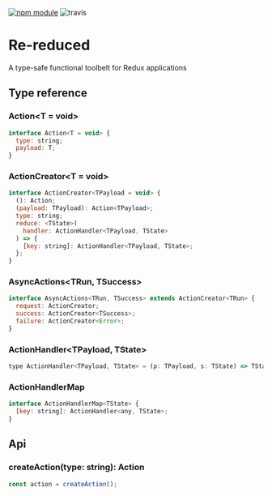 [![npm module](https://badge.fury.io/js/re-reduced.svg)](https://www.npmjs.org/package/re-reduced)
![travis](https://travis-ci.org/alanrsoares/re-reduced.svg?branch=master)

# Re-reduced

A type-safe functional toolbelt for Redux applications

## Type reference

### Action<T = void>

```js
interface Action<T = void> {
  type: string;
  payload: T;
}
```

### ActionCreator<T = void>

```js
interface ActionCreator<TPayload = void> {
  (): Action;
  (payload: TPayload): Action<TPayload>;
  type: string;
  reduce: <TState>(
    handler: ActionHandler<TPayload, TState>
  ) => {
    [key: string]: ActionHandler<TPayload, TState>;
  };
}
```

### AsyncActions<TRun, TSuccess>

```js
interface AsyncActions<TRun, TSuccess> extends ActionCreator<TRun> {
  request: ActionCreator;
  success: ActionCreator<TSuccess>;
  failure: ActionCreator<Error>;
}
```

### ActionHandler<TPayload, TState>

```js
type ActionHandler<TPayload, TState> = (p: TPayload, s: TState) => TState;
```

### ActionHandlerMap<TState>

```js
interface ActionHandlerMap<TState> {
  [key: string]: ActionHandler<any, TState>;
}
```

## Api

### createAction<TPayload>(type: string): Action<T>

```js
const action = createAction();
```
